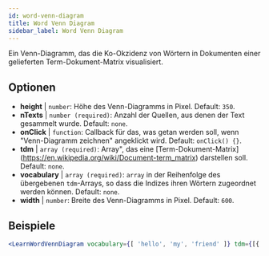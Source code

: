 ```yaml
---
id: word-venn-diagram
title: Word Venn Diagram
sidebar_label: Word Venn Diagram
---
```


Ein Venn-Diagramm, das die Ko-Okzidenz von Wörtern in Dokumenten einer gelieferten Term-Dokument-Matrix visualisiert.

## Optionen

* __height__ | `number`: Höhe des Venn-Diagramms in Pixel. Default: `350`.
* __nTexts__ | `number (required)`: Anzahl der Quellen, aus denen der Text gesammelt wurde. Default: `none`.
* __onClick__ | `function`: Callback für das, was getan werden soll, wenn "Venn-Diagramm zeichnen" angeklickt wird. Default: `onClick() {}`.
* __tdm__ | `array (required)`: Array", das eine [Term-Dokument-Matrix] (https://en.wikipedia.org/wiki/Document-term_matrix) darstellen soll. Default: `none`.
* __vocabulary__ | `array (required)`: `array` in der Reihenfolge des übergebenen `tdm`-Arrays, so dass die Indizes ihren Wörtern zugeordnet werden können. Default: `none`.
* __width__ | `number`: Breite des Venn-Diagramms in Pixel. Default: `600`.


## Beispiele

```jsx live
<LearnWordVennDiagram vocabulary={[ 'hello', 'my', 'friend' ]} tdm={[{ "0": 1, "1": 1, "2": 1}, { "0": 1, "1": 0, "2": 1 }, { "0": 1, "1": 1, "2": 1}]} nTexts={2} />
```

